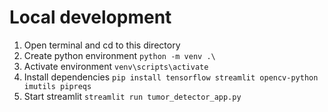 # Local development

1. Open terminal and cd to this directory
2. Create python environment `python -m venv .\`
3. Activate environment `venv\scripts\activate`
4. Install dependencies `pip install tensorflow streamlit opencv-python imutils pipreqs`
5. Start streamlit `streamlit run tumor_detector_app.py`
